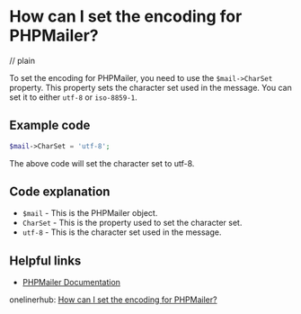 # How can I set the encoding for PHPMailer?
// plain

To set the encoding for PHPMailer, you need to use the `$mail->CharSet` property. This property sets the character set used in the message. You can set it to either `utf-8` or `iso-8859-1`.

## Example code

```php
$mail->CharSet = 'utf-8';
```

The above code will set the character set to utf-8.

## Code explanation

- `$mail` - This is the PHPMailer object.
- `CharSet` - This is the property used to set the character set.
- `utf-8` - This is the character set used in the message.

## Helpful links
- [PHPMailer Documentation](https://github.com/PHPMailer/PHPMailer/blob/master/docs/README.md)

onelinerhub: [How can I set the encoding for PHPMailer?](https://onelinerhub.com/phpmailer/how-can-i-set-the-encoding-for-phpmailer)